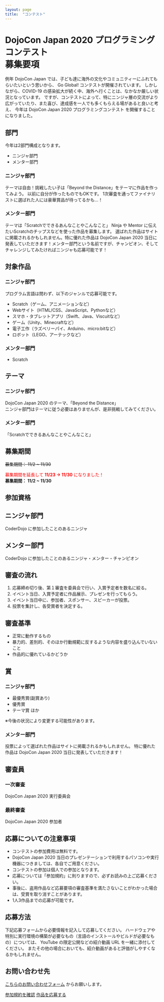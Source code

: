 ```yaml
---
layout: page
title:  "コンテスト"
---
```


# DojoCon Japan 2020 プログラミングコンテスト <br> 募集要項

例年 DojoCon Japan では、子ども達に海外の文化やコミュニティーにふれてもらいたいという思いから、
Go Global! コンテストが開催されています。
しかしながら、COVID-19 の感染拡大が続く中、海外へ行くことは、なかなか厳しい状況となっています。
ですが、コンテストによって、特にニンジャ層の交流がより広がっていたり、また喜び、達成感を一人でも多くもらえる場があると良いと考え、
今年は DojoCon Japan 2020 プログラミングコンテスト を開催することになりました。

## 部門

今年は2部門構成となります。

- ニンジャ部門
- メンター部門

### ニンジャ部門

テーマは自由！挑戦したい子は「Beyond the Distance」をテーマに作品を作ってみよう。
以前に自分が作ったものでもOKです。
1次審査を通ってファイナリストに選ばれた人には豪華賞品が待ってるかも…！

### メンター部門

テーマは「Scratchでできるあんなことやこんなこと」
Ninja や Mentor に伝えたいScratchのチップスなどを使った作品を募集します。
選ばれた作品はサイトに掲載されるかもしれません。特に優れた作品は DojoCon Japan 2020 当日に発表していただきます！メンター部門という名前ですが、チャンピオン、そしてチャレンジしてみたければニンジャも応募可能です！

## 対象作品

### ニンジャ部門

プログラム言語は問わず、以下のジャンルで応募可能です。

- Scratch（ゲーム、アニメーションなど）
- Webサイト（HTML/CSS、JavaScript、Pythonなど）
- スマホ・タブレットアプリ（Swift、Java、Viscuitなど）
- ゲーム（Unity、Minecraftなど）
- 電子工作（ラズベリーパイ、Arduino、micro:bitなど）
- ロボット（LEGO、アーテックなど）

### メンター部門

- Scratch

## テーマ

### ニンジャ部門

DojoCon Japan 2020 のテーマ、「Beyond the Distance」  
ニンジャ部門はテーマに従う必要はありませんが、是非挑戦してみてください。

### メンター部門

「Scratchでできるあんなことやこんなこと」

## 募集期間

~~募集期間： 11/2 ~ 11/30~~

<span style="color: red; ">募集期間を延長して **11/23 → 11/30** になりました！ </span>  
**募集期間： 11/2 ~ 11/30**

## 参加資格

## ニンジャ部門

CoderDojo に参加したことのあるニンジャ

## メンター部門

CoderDojo に参加したことのあるニンジャ・メンター・チャンピオン

## 審査の流れ

1. 応募締め切り後、第１審査を委員会で行い、入賞予定者を数名に絞る。
1. イベント当日、入賞予定者に作品展示、プレゼンを行ってもらう。
1. イベント当日中に、参加者、スポンサー、スピーカーが投票。
1. 投票を集計し、各受賞者を決定する。

## 審査基準

- 正常に動作するもの
- 暴力的、差別的、そのほか行動規範に反するような内容を盛り込んでいないこと
- 作品的に優れているかどうか

## 賞

### ニンジャ部門

- 最優秀賞(副賞あり)
- 優秀賞
- テーマ賞
ほか

※今後の状況により変更する可能性があります。

### メンター部門

投票によって選ばれた作品はサイトに掲載されるかもしれません。
特に優れた作品は DojoCon Japan 2020 当日に発表していただきます！

## 審査員

### 一次審査

DojoCon Japan 2020 実行委員会

### 最終審査

DojoCon Japan 2020 参加者

## 応募についての注意事項

- コンテストの参加費用は無料です。
- DojoCon Japan 2020 当日のプレゼンテーションで利用するパソコンや実行機器につきましては、各自でご用意ください。
- コンテストの参加は個人での参加となります。
- 応募については「参加規約」に則りますので、必ずお読みの上ご応募ください。
- 事後に、盗用作品など応募要項の審査基準を満たさないことがわかった場合は、受賞を取り消すことがあります。
- 1人3作品までの応募が可能です。

## 応募方法

下記応募フォームから必要情報を記入して応募してください。
ハードウェアや特別に実行環境の構築が必要なもの（言語のインストールやビルドが必要なもの）については、
YouTube の限定公開などの紹介動画 URL を一緒に添付してください。
またその他の場合においても、紹介動画があると評価がしやすくなるかもしれません。

## お問い合わせ先

[こちらのお問い合わせフォーム](/#contactus) からお願いします。

<a href="https://dojocon2020.coderdojo.jp/files/contest-rule-2020.pdf" class="button" target="_blank" rel="noopener">参加規約を確認</a>
<a href="https://forms.gle/FpUnUcAspEjqfc2S7" class="button" target="_blank" rel="noopener">作品を応募する</a>
